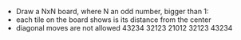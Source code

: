 - Draw a NxN board, where N an odd number, bigger than 1:
- each tile on the board shows is its distance from the center
- diagonal moves are not allowed
    43234
    32123
    21012
    32123
    43234

